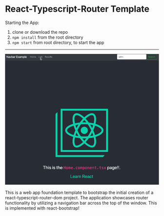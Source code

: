 # React-Typescript-Router Template

Starting the App: 
1) clone or download the repo
2) `npm install` from the root directory
3) `npm start` from root directory, to start the app

- - - -
![Demo](./src/assets/rtrTemp-githubRM.gif)


This is a web app foundation template to bootstrap the initial creation of a react-typescript-router-dom project. The application showcases router functionality by utilizing a navigation bar across the top of the window. This is implemented with react-bootstrap!

